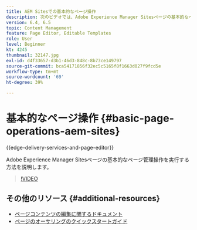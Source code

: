 ```yaml
---
title: AEM Sitesでの基本的なページ操作
description: 次のビデオでは、Adobe Experience Manager Sitesページの基本的なページ管理操作を実行する方法を重点的に説明します。
version: 6.4, 6.5
topic: Content Management
feature: Page Editor, Editable Templates
role: User
level: Beginner
kt: 4245
thumbnail: 32147.jpg
exl-id: d4f33657-d3b1-46d3-848c-8b73ce149797
source-git-commit: bca54171856f32ec5c5165f8f1663d027f9fcd5e
workflow-type: tm+mt
source-wordcount: '69'
ht-degree: 39%

---
```


# 基本的なページ操作 {#basic-page-operations-aem-sites}

{{edge-delivery-services-and-page-editor}}

Adobe Experience Manager Sitesページの基本的なページ管理操作を実行する方法を説明します。

>[!VIDEO](https://video.tv.adobe.com/v/32147?quality=12&learn=on)


## その他のリソース {#additional-resources}

* [ページコンテンツの編集に関するドキュメント](https://experienceleague.adobe.com/docs/experience-manager-65/authoring/authoring/editing-content.html?lang=ja)
* [ページのオーサリングのクイックスタートガイド](https://experienceleague.adobe.com/docs/experience-manager-cloud-service/sites/authoring/getting-started/quick-start.html?lang=ja)
